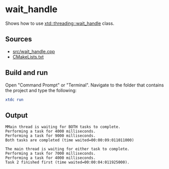 # wait_handle

Shows how to use [xtd::threading::wait_handle](https://gammasoft71.github.io/xtd/reference_guides/latest/classxtd_1_1threading_1_1wait_handle.html) class.

## Sources

* [src/wait_handle.cpp](src/wait_handle.cpp)
* [CMakeLists.txt](CMakeLists.txt)

## Build and run

Open "Command Prompt" or "Terminal". Navigate to the folder that contains the project and type the following:

```cmake
xtdc run
```

## Output

```
MMain thread is waiting for BOTH tasks to complete.
Performing a task for 4000 milliseconds.
Performing a task for 9000 milliseconds.
Both tasks are completed (time waited=00:00:09:011011000)

The main thread is waiting for either task to complete.
Performing a task for 7000 milliseconds.
Performing a task for 4000 milliseconds.
Task 2 finished first (time waited=00:00:04:011925000).
```
